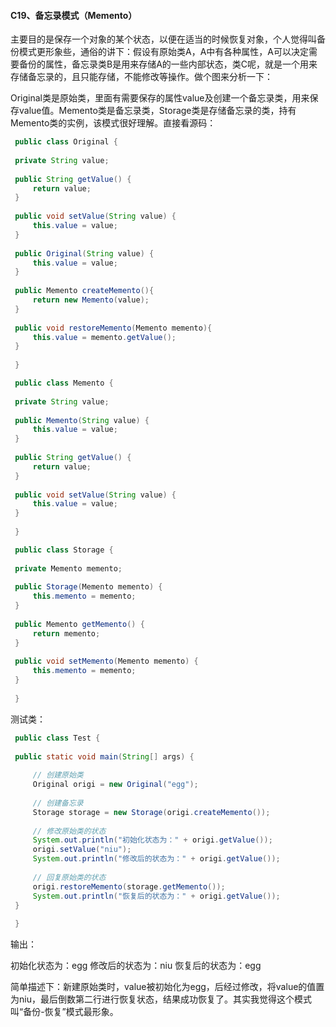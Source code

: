 #### C19、备忘录模式（Memento） ####

主要目的是保存一个对象的某个状态，以便在适当的时候恢复对象，个人觉得叫备份模式更形象些，通俗的讲下：假设有原始类A，A中有各种属性，A可以决定需要备份的属性，备忘录类B是用来存储A的一些内部状态，类C呢，就是一个用来存储备忘录的，且只能存储，不能修改等操作。做个图来分析一下：

Original类是原始类，里面有需要保存的属性value及创建一个备忘录类，用来保存value值。Memento类是备忘录类，Storage类是存储备忘录的类，持有Memento类的实例，该模式很好理解。直接看源码：

```java
 public class Original {
 
 private String value;  
 
 public String getValue() {  
     return value;  
 }  
 
 public void setValue(String value) {  
     this.value = value;  
 }  
 
 public Original(String value) {  
     this.value = value;  
 }  
 
 public Memento createMemento(){  
     return new Memento(value);  
 }  
 
 public void restoreMemento(Memento memento){  
     this.value = memento.getValue();  
 }  
 
 }
```

```java
 public class Memento {
 
 private String value;  
 
 public Memento(String value) {  
     this.value = value;  
 }  
 
 public String getValue() {  
     return value;  
 }  
 
 public void setValue(String value) {  
     this.value = value;  
 }  
 
 }
```

```java
 public class Storage {
 
 private Memento memento;  
 
 public Storage(Memento memento) {  
     this.memento = memento;  
 }  
 
 public Memento getMemento() {  
     return memento;  
 }  
 
 public void setMemento(Memento memento) {  
     this.memento = memento;  
 }  
 
 }
```

测试类：

```java
 public class Test {
 
 public static void main(String[] args) {  
 
     // 创建原始类  
     Original origi = new Original("egg");  
 
     // 创建备忘录  
     Storage storage = new Storage(origi.createMemento());  
 
     // 修改原始类的状态  
     System.out.println("初始化状态为：" + origi.getValue());  
     origi.setValue("niu");  
     System.out.println("修改后的状态为：" + origi.getValue());  
 
     // 回复原始类的状态  
     origi.restoreMemento(storage.getMemento());  
     System.out.println("恢复后的状态为：" + origi.getValue());  
 }  
 
 }
```

输出：

初始化状态为：egg
修改后的状态为：niu
恢复后的状态为：egg

简单描述下：新建原始类时，value被初始化为egg，后经过修改，将value的值置为niu，最后倒数第二行进行恢复状态，结果成功恢复了。其实我觉得这个模式叫“备份-恢复”模式最形象。
